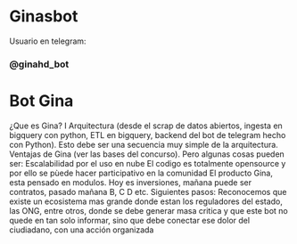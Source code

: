 # Ginasbot
Usuario en telegram:

### @ginahd_bot


# Bot Gina
¿Que es Gina? I
Arquitectura (desde el scrap de datos abiertos, ingesta en bigquery con python, ETL en bigquery, backend del bot de telegram hecho con Python). Esto debe ser una secuencia muy simple de la arquitectura.
Ventajas de Gina (ver las bases del concurso). Pero algunas cosas pueden ser:
Escalabilidad por el uso en nube
El codigo es totalmente opensource y por ello se pùede hacer participativo en la comunidad
El producto Gina, esta pensado en modulos. Hoy es inversiones, mañana puede ser contratos, pasado mañana B, C D etc.
Siguientes pasos:
Reconocemos que existe un ecosistema mas grande donde estan los reguladores del estado, las ONG, entre otros, donde se debe generar masa critica y que este bot no quede en tan solo informar, sino que debe conectar ese dolor del ciudiadano, con una acción organizada
